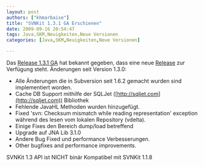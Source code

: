 ```yaml
---
layout: post
authors: ["khmarbaise"]
title: "SVNKit 1.3.1 GA Erschienen"
date: 2009-09-16 20:54:47
tags: Java,SKM,Neuigkeiten,Neue Versionen
categories: [Java,SKM,Neuigkeiten,Neue Versionen]

---
```

Das [Release 1.3.1 GA](http://www.svnkit.com "SVNKit Development Team") hat bekannt gegeben, dass eine neue 
[Release](http://www.nabble.com/-ANN--SVNKit-1.3.1-(GA)-is-available.-td25461911.html) zur Verfügung steht.
Änderungen seit Version 1.3.0:
+ Alle Änderungen die in Subversion seit 1.6.2 gemacht wurden sind implementiert worden.
+ Cache DB Support mithilfe der SQLJet ([http://sqljet.com](http://sqljet.com)) Bibliothek
+ Fehlende JavaHL Methoden wurden hinzugefügt.
+ Fixed 'svn: Checksum mismatch while reading representation' exception während des lesen vom lokalen Repository (vdelta).
+ Einige Fixes den Bereich dump/load betreffend
+ Upgrade auf JNA Lib 3.1.0
+ Andere Bug Fixed und performance Verbesserungen.
+ Other bugfixes and performance improvements.

SVNKit 1.3 API ist NICHT binär Kompatibel mit SVNKit 1.1.8
